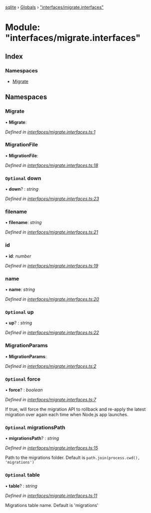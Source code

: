[sqlite](../README.md) › [Globals](../globals.md) › ["interfaces/migrate.interfaces"](_interfaces_migrate_interfaces_.md)

# Module: "interfaces/migrate.interfaces"

## Index

### Namespaces

* [Migrate](_interfaces_migrate_interfaces_.md#migrate)

## Namespaces

###  Migrate

• **Migrate**:

*Defined in [interfaces/migrate.interfaces.ts:1](https://github.com/kriasoft/node-sqlite/blob/16a8dec/src/interfaces/migrate.interfaces.ts#L1)*

###  MigrationFile

• **MigrationFile**:

*Defined in [interfaces/migrate.interfaces.ts:18](https://github.com/kriasoft/node-sqlite/blob/16a8dec/src/interfaces/migrate.interfaces.ts#L18)*

### `Optional` down

• **down**? : *string*

*Defined in [interfaces/migrate.interfaces.ts:23](https://github.com/kriasoft/node-sqlite/blob/16a8dec/src/interfaces/migrate.interfaces.ts#L23)*

###  filename

• **filename**: *string*

*Defined in [interfaces/migrate.interfaces.ts:21](https://github.com/kriasoft/node-sqlite/blob/16a8dec/src/interfaces/migrate.interfaces.ts#L21)*

###  id

• **id**: *number*

*Defined in [interfaces/migrate.interfaces.ts:19](https://github.com/kriasoft/node-sqlite/blob/16a8dec/src/interfaces/migrate.interfaces.ts#L19)*

###  name

• **name**: *string*

*Defined in [interfaces/migrate.interfaces.ts:20](https://github.com/kriasoft/node-sqlite/blob/16a8dec/src/interfaces/migrate.interfaces.ts#L20)*

### `Optional` up

• **up**? : *string*

*Defined in [interfaces/migrate.interfaces.ts:22](https://github.com/kriasoft/node-sqlite/blob/16a8dec/src/interfaces/migrate.interfaces.ts#L22)*

###  MigrationParams

• **MigrationParams**:

*Defined in [interfaces/migrate.interfaces.ts:2](https://github.com/kriasoft/node-sqlite/blob/16a8dec/src/interfaces/migrate.interfaces.ts#L2)*

### `Optional` force

• **force**? : *boolean*

*Defined in [interfaces/migrate.interfaces.ts:7](https://github.com/kriasoft/node-sqlite/blob/16a8dec/src/interfaces/migrate.interfaces.ts#L7)*

If true, will force the migration API to rollback and re-apply the latest migration over
again each time when Node.js app launches.

### `Optional` migrationsPath

• **migrationsPath**? : *string*

*Defined in [interfaces/migrate.interfaces.ts:15](https://github.com/kriasoft/node-sqlite/blob/16a8dec/src/interfaces/migrate.interfaces.ts#L15)*

Path to the migrations folder. Default is `path.join(process.cwd(), 'migrations')`

### `Optional` table

• **table**? : *string*

*Defined in [interfaces/migrate.interfaces.ts:11](https://github.com/kriasoft/node-sqlite/blob/16a8dec/src/interfaces/migrate.interfaces.ts#L11)*

Migrations table name. Default is 'migrations'
